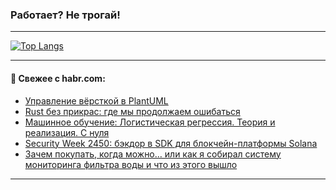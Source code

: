 ### Работает? Не трогай!

---
<!--
#### 🛠️ Technical stack:

![Java](https://img.shields.io/badge/Java-informational?logo=Oracle&style=flat&logoColor=white&color=FF4500)
![Kotlin](https://img.shields.io/badge/Kotlin-informational?logo=Kotlin&style=flat&logoColor=white&color=774D97)
![TS](https://img.shields.io/badge/TypeScript-informational?logo=typeScript&style=flat&logoColor=black&color=017acc)
![Python](https://img.shields.io/badge/Python-informational?logo=Python&style=flat&logoColor=black&color=ffdd54) <br>
![Spring](https://img.shields.io/badge/Spring-informational?logo=Spring&style=flat&logoColor=white&color=6DB33F) 
![SpringBoot](https://img.shields.io/badge/SpringBoot-informational?logo=SpringBoot&style=flat&logoColor=white&color=6DB33F)
![Nest](https://img.shields.io/badge/NestJS-informational?logo=NestJS&style=flat&logoColor=white&color=E0234E) 
![NodeJS](https://img.shields.io/badge/NodeJS-informational?logo=node.js&style=flat&logoColor=white&color=70A760)<br>
![PostgreSQL](https://img.shields.io/badge/PostgreSQL-informational?logo=PostgreSQL&style=flat&logoColor=white&color=DAA520)
![MongoDB](https://img.shields.io/badge/MongoDB-informational?logo=MongoDB&style=flat&logoColor=white&color=870000)
![Apache](https://img.shields.io/badge/Apache-informational?logo=apache&style=flat&logoColor=white&color=f74e28)

___ 
-->

<!--- #### 🛠️ : --->

[![Top Langs](https://github-readme-stats-82jvfl3w3-advtsettinggmailcoms-projects.vercel.app/api/top-langs/?username=zloylis&langs_count=10&hide_title=true&title_color=e6edf3&size_weight=0.5&count_weight=0.5&layout=compact&hide_progress=true&hide_border=true&theme=dracula)](https://github.com/zloylis)

<!---


####  :octocat:&nbsp;&nbsp; Статистика:

![GitHub stats](https://github-readme-stats-u2qms2cxw-advtsettinggmailcoms-projects.vercel.app/api?username=zloylis&show_icons=true&hide_border=true&theme=dracula&title_color=e6edf3&include_all_commits=true&count_private=true&hide_rank=false&hide_title=true&rank_icon=github)
-->
---

#### 💬 Свежее с habr.com:

<!-- BLOG-POST-LIST:START -->
- [Управление вёрсткой в PlantUML](https://habr.com/ru/articles/865140/?utm_source=habrahabr&utm_medium=rss&utm_campaign=865140)
- [Rust без прикрас: где мы продолжаем ошибаться](https://habr.com/ru/companies/beget/articles/861496/?utm_source=habrahabr&utm_medium=rss&utm_campaign=861496)
- [Машинное обучение: Логистическая регрессия. Теория и реализация. С нуля](https://habr.com/ru/articles/864890/?utm_source=habrahabr&utm_medium=rss&utm_campaign=864890)
- [Security Week 2450: бэкдор в SDK для блокчейн-платформы Solana](https://habr.com/ru/companies/kaspersky/articles/864964/?utm_source=habrahabr&utm_medium=rss&utm_campaign=864964)
- [Зачем покупать, когда можно… или как я собирал систему мониторинга фильтра воды и что из этого вышло](https://habr.com/ru/companies/timeweb/articles/862628/?utm_source=habrahabr&utm_medium=rss&utm_campaign=862628)
<!-- BLOG-POST-LIST:END -->

---
